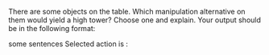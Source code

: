 There are some objects on the table. Which manipulation alternative on them would yield a high tower? Choose one and explain.
Your output should be in the following format:

<reasoning> some sentences </reasoning>
Selected action is : <number of the selected action>

